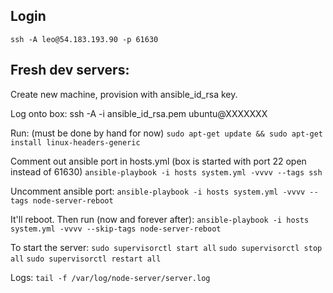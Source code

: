 ## Login ##

`ssh -A leo@54.183.193.90 -p 61630`

## Fresh dev servers: ##

Create new machine, provision with ansible_id_rsa key.

Log onto box:
ssh -A -i ansible_id_rsa.pem ubuntu@XXXXXXX

Run: (must be done by hand for now)
`sudo apt-get update && sudo apt-get install linux-headers-generic`

Comment out ansible port in hosts.yml (box is started with port 22 open instead of 61630)
`ansible-playbook -i hosts system.yml -vvvv --tags ssh`

Uncomment ansible port:
`ansible-playbook -i hosts system.yml -vvvv --tags node-server-reboot`

It'll reboot. Then run (now and forever after):
`ansible-playbook -i hosts system.yml -vvvv --skip-tags node-server-reboot`

To start the server:
`sudo supervisorctl start all`
`sudo supervisorctl stop all`
`sudo supervisorctl restart all`

Logs:
`tail -f /var/log/node-server/server.log`
